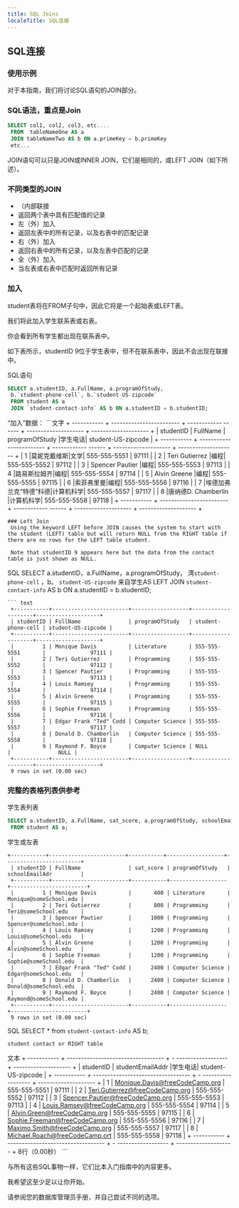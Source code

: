 ```yaml
---
title: SQL Joins
localeTitle: SQL连接
---
```

## SQL连接

### 使用示例

对于本指南，我们将讨论SQL语句的JOIN部分。

### SQL语法，重点是Join

```sql
SELECT col1, col2, col3, etc.... 
 FROM  tableNameOne AS a 
 JOIN tableNameTwo AS b ON a.primeKey = b.primeKey 
 etc... 
```

JOIN语句可以只是JOIN或INNER JOIN，它们是相同的，或LEFT JOIN（如下所述）。

### 不同类型的JOIN

*   （内部联接
*   返回两个表中具有匹配值的记录
*   左（外）加入
*   返回左表中的所有记录，以及右表中的匹配记录
*   右（外）加入
*   返回右表中的所有记录，以及左表中匹配的记录
*   全（外）加入
*   当左表或右表中匹配时返回所有记录

### 加入

student表将在FROM子句中，因此它将是一个起始表或LEFT表。

我们将此加入学生联系表或右表。

你会看到所有学生都出现在联系表中。

如下表所示，studentID 9位于学生表中，但不在联系表中，因此不会出现在联接中。

SQL语句

```sql
SELECT a.studentID, a.FullName, a.programOfStudy, 
 b.`student-phone-cell`, b.`student-US-zipcode` 
 FROM student AS a 
 JOIN `student-contact-info` AS b ON a.studentID = b.studentID; 
```

“加入”数据： \`\`\`文字 + ----------- + ------------------------ + ------------ ------ + -------------------- + -------------------- + | studentID | FullName | programOfStudy |学生电话| student-US-zipcode | + ----------- + ------------------------ + ------------ ------ + -------------------- + -------------------- + | 1 |莫妮克戴维斯|文学| 555-555-5551 | 97111 | | 2 | Teri Gutierrez |编程| 555-555-5552 | 97112 | | 3 | Spencer Pautier |编程| 555-555-5553 | 97113 | | 4 |路易斯拉姆齐|编程| 555-555-5554 | 97114 | | 5 | Alvin Greene |编程| 555-555-5555 | 97115 | | 6 |索菲弗里曼|编程| 555-555-5556 | 97116 | | 7 |埃德加弗兰克“特德”科德|计算机科学| 555-555-5557 | 97117 | | 8 |唐纳德D. Chamberlin |计算机科学| 555-555-5558 | 97118 | + ----------- + ------------------------ + ------------ ------ + -------------------- + -------------------- +
```
### Left Join 
 Using the keyword LEFT before JOIN causes the system to start with the student (LEFT) table but will return NULL from the RIGHT table if there are no rows for the LEFT table student. 
 
 Note that studentID 9 appears here but the data from the contact table is just shown as NULL. 
```

SQL SELECT a.studentID，a.FullName，a.programOfStudy， 湾`student-phone-cell` ，b。 `student-US-zipcode` 来自学生AS LEFT JOIN `student-contact-info` AS b ON a.studentID = b.studentID;
```
``` text 
 +-----------+------------------------+------------------+--------------------+--------------------+ 
 | studentID | FullName               | programOfStudy   | student-phone-cell | student-US-zipcode | 
 +-----------+------------------------+------------------+--------------------+--------------------+ 
 |         1 | Monique Davis          | Literature       | 555-555-5551       |              97111 | 
 |         2 | Teri Gutierrez         | Programming      | 555-555-5552       |              97112 | 
 |         3 | Spencer Pautier        | Programming      | 555-555-5553       |              97113 | 
 |         4 | Louis Ramsey           | Programming      | 555-555-5554       |              97114 | 
 |         5 | Alvin Greene           | Programming      | 555-555-5555       |              97115 | 
 |         6 | Sophie Freeman         | Programming      | 555-555-5556       |              97116 | 
 |         7 | Edgar Frank "Ted" Codd | Computer Science | 555-555-5557       |              97117 | 
 |         8 | Donald D. Chamberlin   | Computer Science | 555-555-5558       |              97118 | 
 |         9 | Raymond F. Boyce       | Computer Science | NULL               |               NULL | 
 +-----------+------------------------+------------------+--------------------+--------------------+ 
 9 rows in set (0.00 sec) 
```

### 完整的表格列表供参考

学生表列表

```sql
SELECT a.studentID, a.FullName, sat_score, a.programOfStudy, schoolEmailAdr 
 FROM student AS a; 
```

学生或左表

```text
+-----------+------------------------+-----------+------------------+------------------------+ 
 | studentID | FullName               | sat_score | programOfStudy   | schoolEmailAdr         | 
 +-----------+------------------------+-----------+------------------+------------------------+ 
 |         1 | Monique Davis          |       400 | Literature       | Monique@someSchool.edu | 
 |         2 | Teri Gutierrez         |       800 | Programming      | Teri@someSchool.edu    | 
 |         3 | Spencer Pautier        |      1000 | Programming      | Spencer@someSchool.edu | 
 |         4 | Louis Ramsey           |      1200 | Programming      | Louis@someSchool.edu   | 
 |         5 | Alvin Greene           |      1200 | Programming      | Alvin@someSchool.edu   | 
 |         6 | Sophie Freeman         |      1200 | Programming      | Sophie@someSchool.edu  | 
 |         7 | Edgar Frank "Ted" Codd |      2400 | Computer Science | Edgar@someSchool.edu   | 
 |         8 | Donald D. Chamberlin   |      2400 | Computer Science | Donald@someSchool.edu  | 
 |         9 | Raymond F. Boyce       |      2400 | Computer Science | Raymond@someSchool.edu | 
 +-----------+------------------------+-----------+------------------+------------------------+ 
 9 rows in set (0.00 sec) 
```

SQL SELECT \* from `student-contact-info` AS b;
```
student contact or RIGHT table 
```

文本 + ----------- + ---------------------------------- + - ------------------ + -------------------- + | studentID | studentEmailAddr |学生电话| student-US-zipcode | + ----------- + ---------------------------------- + - ------------------ + -------------------- + | 1 | Monique.Davis@freeCodeCamp.org | 555-555-5551 | 97111 | | 2 | Teri.Gutierrez@freeCodeCamp.org | 555-555-5552 | 97112 | | 3 | Spencer.Pautier@freeCodeCamp.org | 555-555-5553 | 97113 | | 4 | Louis.Ramsey@freeCodeCamp.org | 555-555-5554 | 97114 | | 5 | Alvin.Green@freeCodeCamp.org | 555-555-5555 | 97115 | | 6 | Sophie.Freeman@freeCodeCamp.org | 555-555-5556 | 97116 | | 7 | Maximo.Smith@freeCodeCamp.org | 555-555-5557 | 97117 | | 8 | Michael.Roach@freeCodeCamp.ort | 555-555-5558 | 97118 | + ----------- + ---------------------------------- + - ------------------ + -------------------- + 8行（0.00秒） \`\`\`

与所有这些SQL事物一样，它们比本入门指南中的内容更多。

我希望这至少足以让你开始。

请参阅您的数据库管理员手册，并自己尝试不同的选项。